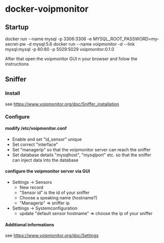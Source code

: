 # docker-voipmonitor

## Startup

docker run --name mysql -p 3306:3306 -e MYSQL_ROOT_PASSWORD=my-secret-pw -d mysql:5.6
docker run --name voipmonitor -d --link mysql:mysql -p 80:80 -p 5029:5029 voipmonitor:0.1.0

After that open the voipmonitor GUI n your browser and folow the instructions

## Sniffer
### Install
see https://www.voipmonitor.org/doc/Sniffer_installation
### Configure
#### modify /etc/voipmonitor.conf
- Enable and set "id_sensor" unique
- Set correct "interface"
- Set "managerip" so that the voipmonitor server can reach the sniffer
- Set database details "mysqlhost", "mysqlport" etc. so that the sniffer can inject data into the database 
#### configure the voipmonitor server via GUI
- Settings -> Sensors
  - New record
  - "Sensor id" is the id of your sniffer
  - Choose a speaking name (hostname?)
  - "Managerip" => sniffer ip
- Settings -> Systemconfiguration
  - update "default sensor hostname" => choose the ip of your sniffer
#### Additional informations
see https://www.voipmonitor.org/doc/Settings